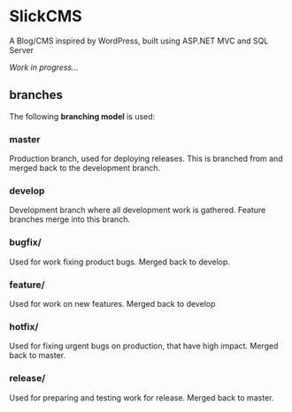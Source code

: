 # SlickCMS

A Blog/CMS inspired by WordPress, built using ASP.NET MVC and SQL Server

_Work in progress..._

## branches

The following **branching model** is used:

### master

Production branch, used for deploying releases. This is branched from and merged back to the development branch.

### develop

Development branch where all development work is gathered. Feature branches merge into this branch.

### bugfix/

Used for work fixing product bugs. Merged back to develop.

### feature/

Used for work on new features. Merged back to develop

### hotfix/

Used for fixing urgent bugs on production, that have high impact. Merged back to master.

### release/

Used for preparing and testing work for release. Merged back to master.